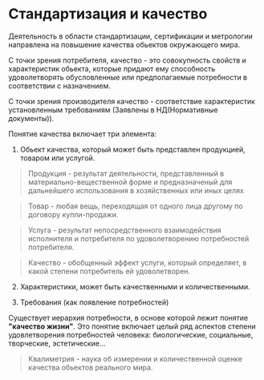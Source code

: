 # Стандартизация и качество
Деятельность в области стандартизации, сертификации и метрологии направлена на повышение качества обьектов окружающего мира. 

С точки зрения потребителя, качество - это совокупность свойств и характеристик обьекта, которые придают ему способность удоволетворять обусловленные или предполагаемые потребности в соответствии с назначением.

С точки зрения производителя качество - соответствие характеристик установленным требованиям (Заявлены в НД(Нормативные документы)).

Понятие качества включает три элемента:
1. Обьект качества, который может быть представлен продукцией, товаром или услугой.
> Продукция - результат деятельности, представленный в материально-вещественной форме и предназначеный для дальнейшего использования в хозяйственных или иных целях

> Товар - любая вещь, переходящая от одного лица другому по договору купли-продажи.

> Услуга - результат непосредственного взаимодействия исполнителя и потребителя по удоволетворению потребностей потребителя.

> Качество - обобщенный эффект услуги, который определяет, в какой степени потребитель ей удоволетворен.

2. Характеристики, может быть качественными и количественными.

3. Требования (как появление потребностей)

Существует иерархия потребности, в основе которой лежит понятие **"качество жизни"**. Это понятие включает целый ряд аспектов степени удовлетворения потребностей человека: биологические, социальные, творческие, эстетические...
> Квалиметрия - наука об измерении и количественной оценке качества обьектов реального мира.

